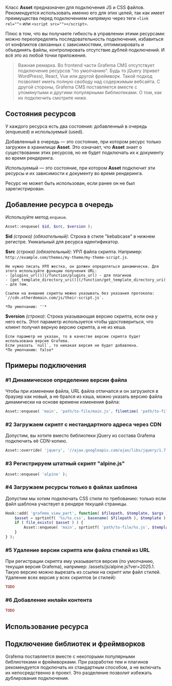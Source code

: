 Класс **Asset** предназначен для подключения JS и CSS файлов. 
Рекомендуется использовать именно его для этих целей, так как
имеет преимущества перед подключением напрямую через теги 
`<link rel="">` или `<script src=""></script>`.

Плюс в том, что вы получаете гибкость в управлении этими ресурсами:
можно переопределять последовательность подключения, избавиться от конфликтов
связанных с зависимостями, оптимизировать и объединять файлы, контролировать отсутствие дублей подключений.
И всё это из любой точки приложения.

> Важная ремарка. Во frontend части Grafema CMS отсутствует подключение ресурсов
"по умолчанию". Будь то jQuery (привет WordPress), React, Vue или другой фреймворк.
Такой подход позволяет иметь полную свободу над содержимым вебсайта. С другой стороны,
Grafema CMS поставляется вместе с упомянутыми и другими популярными библиотеками.
О том, как их подключить смотрите ниже.

## Состояния ресурсов

У каждого ресурса есть два состояния: добавленный в очередь (enqueued) и используемый (used).

Добавленный в очередь — это состояние, при котором ресурс только загружен в хранилище **Asset**.
Это означает, что **Asset** знает о существовании этих ресурсов, но не будет подключать их к документу во время рендеринга.

Используемый — это состояние, при котором **Asset** подключит эти ресурсы и их зависимости к документу во время рендеринга.

Ресурс не может быть использован, если ранее он не был зарегистрирован.

## Добавление ресурса в очередь

Используйте метод `enqueue`.

```php
Asset::enqueue( $id, $src, $version );
```

**$id** *(строка) (обязательный)*: Строка в стиле "kebabcase" в нижнем регистре. Уникальный для ресурса идентификатор.

**$src** *(строка) (обязательный)*: УРЛ файла скрипта. Например: `http://example.com/themes/my-theme/my-theme-script.js`.

	Не нужно писать УРЛ жестко, он должен определяться динамически. Для этого используйте функции получения URL:
	- [plugins_url()](/function/plugins_url) - для плагинов
	- [get_template_directory_uri()](/function/get_template_directory_uri) - для тем.

	Ссылки на внешние скрипты можно указывать без указания протокола: `//cdn.otherdomain.com/js/their-script.js`.

	*По умолчанию: ''*

**$version** *(строка)*: Строка указывающая версию скрипта, если она у него есть. Этот параметр используется чтобы удостовериться, что клиент получил верную версию скрипта, а не из кеша.

	Если параметр не указан, то в качестве версии скрипта будет использована версия Grafema.
	Если указать `null`, то никакая версия не будет добавлена.
 	*По умолчанию: false*

## Примеры подключения

### #1 Динамическое определение версии файла

Чтобы при изменении файла, URL файла отличался и он загрузился в браузер как новый, а не брался из кэша, можно указать версию файла динамически на основе времени изменения файла:

```php
Asset::enqueue( 'main', 'path/to-file/main.js', filemtime( 'path/to-file/main.js' ) );
```

### #2 Загружаем скрипт с нестандартного адреса через CDN

Допустим, вы хотите вместо библиотеки jQuery из состава Grafema подключить её CDN-копию.

```php
Asset::override( 'jquery', '//ajax.googleapis.com/ajax/libs/jquery/1.7.2/jquery.min.js' );
```

### #3 Регистрируем штатный скрипт "alpine.js"

```php
Asset::enqueue( 'alpine' );
```

### #4 Загружаем ресурсы только в файлах шаблона

Допустим мы хотим подключать CSS стили по требованию: только если файл шаблона участвует в рендере текущей страницы.

```php
Hook::add( 'grafema_view_part', function( $filepath, $template, $args ) {
    $asset = sprtintf( '%s/%s.css', basename( $filepath ), $template );
    if ( file_exists( $asset ) ) {
        Asset::enqueue( 'main', sprtintf( 'path/to-file/%s.js', $template ) );
    }
} );
```

### #5 Удаление версии скрипта или файла стилей из URL

При регистрации скрипта ему указывается версия (по умолчанию, текущая версия Grafema), например: /assets/js/alpine.js?ver=2025.1. Такую версию можно вырезать из ссылки на скрипт или файл стилей. Удаление всех версия у всех скриптов (и стилей):

```php
TODO
```

### #6 Добавление инлайн контента

```php
TODO
```

## Использование ресурса



## Подключение библиотек и фреймворков

Grafema поставляется вместе с некоторыми популярными библиотеками и фреймворками.
При разработке тем и плагинов рекомендуется подключать их стандартным способом, 
а не включать их непосредственно в проект. Это разделение позволит избежать дублирования подключения.

